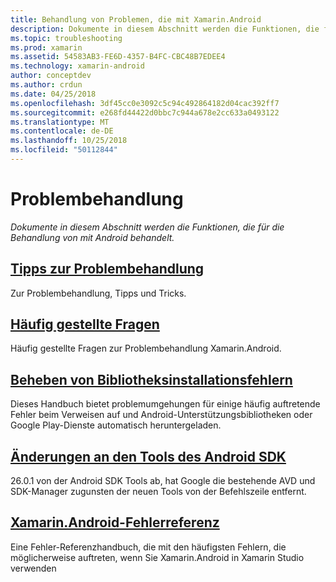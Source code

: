 ```yaml
---
title: Behandlung von Problemen, die mit Xamarin.Android
description: Dokumente in diesem Abschnitt werden die Funktionen, die für die Behandlung von mit Android behandelt.
ms.topic: troubleshooting
ms.prod: xamarin
ms.assetid: 54583AB3-FE6D-4357-B4FC-CBC48B7EDEE4
ms.technology: xamarin-android
author: conceptdev
ms.author: crdun
ms.date: 04/25/2018
ms.openlocfilehash: 3df45cc0e3092c5c94c492864182d04cac392ff7
ms.sourcegitcommit: e268fd44422d0bbc7c944a678e2cc633a0493122
ms.translationtype: MT
ms.contentlocale: de-DE
ms.lasthandoff: 10/25/2018
ms.locfileid: "50112844"
---
```

# <a name="troubleshooting"></a>Problembehandlung

_Dokumente in diesem Abschnitt werden die Funktionen, die für die Behandlung von mit Android behandelt._

## <a name="troubleshooting-tipsandroidtroubleshootingtroubleshootingmd"></a>[Tipps zur Problembehandlung](~/android/troubleshooting/troubleshooting.md)

Zur Problembehandlung, Tipps und Tricks.


## <a name="frequently-asked-questionsquestionsindexmd"></a>[Häufig gestellte Fragen](questions/index.md)

Häufig gestellte Fragen zur Problembehandlung Xamarin.Android.


## <a name="resolving-library-installation-errorsandroidtroubleshootingresolving-library-installation-errorsmd"></a>[Beheben von Bibliotheksinstallationsfehlern](~/android/troubleshooting/resolving-library-installation-errors.md)

Dieses Handbuch bietet problemumgehungen für einige häufig auftretende Fehler beim Verweisen auf und Android-Unterstützungsbibliotheken oder Google Play-Dienste automatisch heruntergeladen.


## <a name="changes-to-the-android-sdk-toolingandroidtroubleshootingsdk-cli-tooling-changesmd"></a>[Änderungen an den Tools des Android SDK](~/android/troubleshooting/sdk-cli-tooling-changes.md)

26.0.1 von der Android SDK Tools ab, hat Google die bestehende AVD und SDK-Manager zugunsten der neuen Tools von der Befehlszeile entfernt.


## <a name="xamarinandroid-errors-referenceandroidtroubleshootingerrorsmd"></a>[Xamarin.Android-Fehlerreferenz](~/android/troubleshooting/errors.md)

Eine Fehler-Referenzhandbuch, die mit den häufigsten Fehlern, die möglicherweise auftreten, wenn Sie Xamarin.Android in Xamarin Studio verwenden
